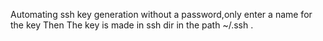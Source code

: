 Automating ssh key generation without a password,only enter a name for the key Then The key is made in ssh dir in the path  ~/.ssh .
